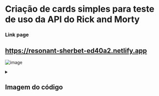 # Criação de cards simples para teste de uso da API do Rick and Morty

### Link page

## https://resonant-sherbet-ed40a2.netlify.app

![image](https://user-images.githubusercontent.com/92615688/179071970-3f04c5f0-0dd4-4ced-9fe2-a942dd09e0ac.png)

  <details>

<summary>

## Imagem do código

</summary>

![image](https://user-images.githubusercontent.com/92615688/179087139-e5e4ec88-a6c6-4a35-8ab5-dad20f48b69b.png)


<details>
<summary>

## Imagem do código da API

</summary>

![image](https://user-images.githubusercontent.com/92615688/179087383-48ae0d24-8893-4304-ac6d-a6d06f2af084.png)


  </details>
  </details>
